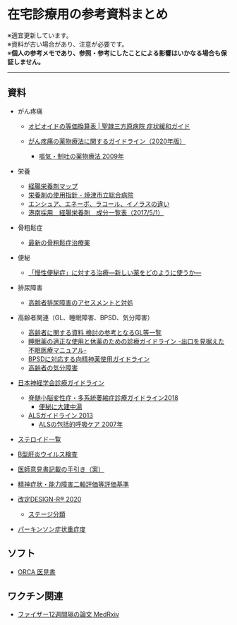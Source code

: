 # 在宅診療用の参考資料まとめ

※適宜更新しています。<br>
※資料が古い場合があり、注意が必要です。<br>
※<b>個人の参考メモであり、参照・参考にしたことによる影響はいかなる場合も保証しません。</b>

---

## 資料

* がん疼痛
  * [オピオイドの等価換算表 | 聖隷三方原病院 症状緩和ガイド](http://www.seirei.or.jp/mikatahara/doc_kanwa/contents1/54.html)

  * [がん疼痛の薬物療法に関するガイドライン（2020年版）](https://www.jspm.ne.jp/guidelines/pain/2020/index.php)
    * [嘔気・制吐の薬物療法 2009年](http://jpps.umin.jp/issue/magazine/pdf/0204_02.pdf)

* 栄養
  * [経腸栄養剤マップ](http://www.peg.or.jp/care/nst/map.pdf)
  * [栄養剤の使用指針 - 焼津市立総合病院](https://www.hospital.yaizu.shizuoka.jp/hospital/nst/file/eiyozai.pdf)
  * [エンシュア、エネーボ、ラコール、イノラスの違い](https://www.phamnote.com/2017/04/blog-post_8.html)
  * [港南採用　経腸栄養剤　成分一覧表（2017/5/1）](http://10ai-konan.jp/pdf/eiyou201705.pdf)

* 骨粗鬆症
  * [最新の骨粗鬆症治療薬](https://www.jstage.jst.go.jp/article/geriatrics/56/2/56_56.136/_pdf)

* 便秘
  * [「慢性便秘症」に対する治療―新しい薬をどのように使うか―](https://oh-kinmui.jp/1509/)

* 排尿障害
  * [高齢者排尿障害のアセスメントと対処](https://www.igaku.co.jp/pdf/1408_wocnursing-03.pdf) 

* 高齢者関連（GL、睡眠障害、BPSD、気分障害）
  * [高齢者に関する資料 検討の参考となるGL等一覧](https://www.mhlw.go.jp/file/05-Shingikai-11121000-Iyakushokuhinkyoku-Soumuka/0000176445.pdf)
  * [睡眠薬の適正な使⽤と休薬のための診療ガイドライン -出⼝を⾒据えた不眠医療マニュアル-](http://jssr.jp/files/guideline/suiminyaku-guideline.pdf)
  * [BPSDに対応する向精神薬使用ガイドライン](https://www.mhlw.go.jp/stf/houdou/2r98520000036k0c-att/2r98520000036k1t.pdf)
  * [高齢者の気分障害](https://www.jpn-geriat-soc.or.jp/publications/other/pdf/clinical_practice_geriatrics_49_534.pdf)

* [日本神経学会診療ガイドライン](https://www.neurology-jp.org/guidelinem/index.html)
  * [脊髄小脳変性症・多系統萎縮症診療ガイドライン2018](https://www.neurology-jp.org/guidelinem/sd_mst_2018.html)
    * [便秘に大建中湯](https://www.jsom.or.jp/medical/ebm/cpg/pdf/A03.pdf)
  * [ALSガイドライン 2013](https://www.neurology-jp.org/guidelinem/als2013_index.html)
    * [ALSの包括的呼吸ケア 2007年](https://www.nanbyou.or.jp/wp-content/uploads/pdf/2008als.pdf)

* [ステロイド一覧](http://www.okiyaku.or.jp/pdf/suteroido.pdf)

* [B型肝炎ウイルス検査](http://www.med.osaka-u.ac.jp/pub/hp-lab/rinkenhome/subfile/DCMI/kessei_gaisetu_9.pdf)

* [医師意見書記載の手引き（案）](https://www.mhlw.go.jp/bunya/shougaihoken/other/dl/140121_04.pdf)
* [精神症状・能力障害二軸評価等評価基準](https://www.city.kobe.lg.jp/documents/1104/nijiku.pdf)

* [改定DESIGN-R® 2020](http://www.jspu.org/jpn/info/design.html)
  * [ステージ分類](https://ptweb.jp/article/2016/160404000920/)

* [パーキンソン症状重症度](https://parkinson-smile.net/symptom/p6.html)

## ソフト

* [ORCA 医見書](https://www.orca.med.or.jp/ikensyo/)

## ワクチン関連

* [ファイザー12週間隔の論文 MedRxiv](https://www.medrxiv.org/content/10.1101/2021.05.15.21257017v1)


